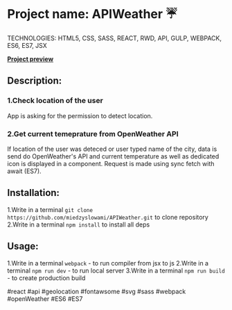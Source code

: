 # Project name: APIWeather :umbrella:

TECHNOLOGIES: HTML5, CSS, SASS, REACT, RWD, API, GULP, WEBPACK, ES6, ES7, JSX

**[Project preview](https://miedzyslowami.github.io/APIWeather/)**

## **Description:**  

### **1.Check location of the user**
App is asking for the permission to detect location.

### **2.Get current temeprature from OpenWeather API**
If location of the user was deteced or user typed name of the city, data is send do OpenWeather's API and current temperature as well as dedicated icon is displayed in a component. Request is made using sync fetch with await (ES7).


## **Installation:**
1.Write in a terminal ```git clone https://github.com/miedzyslowami/APIWeather.git``` to clone repository
2.Write in a terminal ```npm install``` to install all deps

## **Usage:**

1.Write in a terminal ```webpack``` - to run compiler from jsx to js
2.Write in a terminal ```npm run dev``` - to run local server
3.Write in a terminal ```npm run build``` - to create production build

#react #api #geolocation #fontawsome #svg #sass #webpack #openWeather #ES6 #ES7
